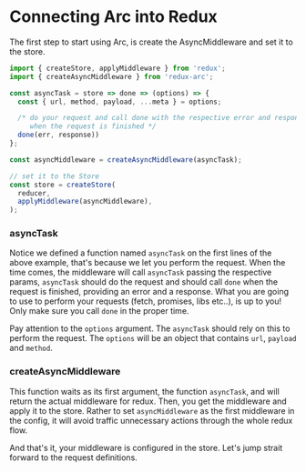 # Connecting Arc into Redux

The first step to start using Arc, is create the AsyncMiddleware and set it to the store.


```js
import { createStore, applyMiddleware } from 'redux';
import { createAsyncMiddleware } from 'redux-arc';

const asyncTask = store => done => (options) => {
  const { url, method, payload, ...meta } = options;

  /* do your request and call done with the respective error and response
     when the request is finished */
  done(err, response))
};

const asyncMiddleware = createAsyncMiddleware(asyncTask);

// set it to the Store
const store = createStore(
  reducer,
  applyMiddleware(asyncMiddleware),
);
```

### asyncTask
Notice we defined a function named `asyncTask` on the first lines of the above example, that's because we let you perform the request. When the time comes, the middleware will call `asyncTask` passing the respective params, `asyncTask` should do the request and should call `done` when the request is finished, providing an error and a response. What you are going to use to perform your requests (fetch, promises, libs etc..), is up to you! Only make sure you call `done` in the proper time.

Pay attention to the `options` argument. The `asyncTask` should rely on this to perform the request. The `options` will be an object that contains `url`, `payload` and `method`.

### createAsyncMiddleware
This function waits as its first argument, the function `asyncTask`, and will return the actual middleware for redux. Then, you get the middleware and apply it to the store. Rather to set `asyncMiddleware` as the first middleware in the config, it will avoid traffic unnecessary  actions through the whole redux flow.

And that's it, your middleware is configured in the store. Let's jump strait forward to the request definitions.

